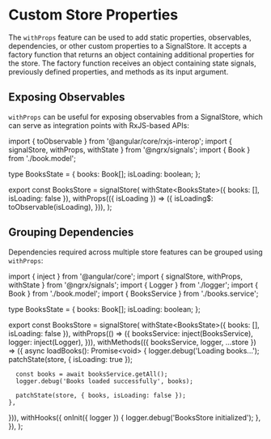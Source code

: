 # Custom Store Properties

The `withProps` feature can be used to add static properties, observables, dependencies, or other custom properties to a SignalStore.
It accepts a factory function that returns an object containing additional properties for the store.
The factory function receives an object containing state signals, previously defined properties, and methods as its input argument.

## Exposing Observables

`withProps` can be useful for exposing observables from a SignalStore, which can serve as integration points with RxJS-based APIs:

<code-example header="books.store.ts">

import { toObservable } from '@angular/core/rxjs-interop';
import { signalStore, withProps, withState } from '@ngrx/signals';
import { Book } from './book.model';

type BooksState = {
  books: Book[];
  isLoading: boolean;
};

export const BooksStore = signalStore(
  withState&lt;BooksState&gt;({ books: [], isLoading: false }),
  withProps(({ isLoading }) => ({
    isLoading$: toObservable(isLoading),
  })),
);

</code-example>

## Grouping Dependencies

Dependencies required across multiple store features can be grouped using `withProps`:

<code-example header="books.store.ts">

import { inject } from '@angular/core';
import { signalStore, withProps, withState } from '@ngrx/signals';
import { Logger } from './logger';
import { Book } from './book.model';
import { BooksService } from './books.service';

type BooksState = {
  books: Book[];
  isLoading: boolean;
};

export const BooksStore = signalStore(
  withState&lt;BooksState&gt;({ books: [], isLoading: false }),
  withProps(() => ({
    booksService: inject(BooksService),
    logger: inject(Logger),
  })),
  withMethods(({ booksService, logger, ...store }) => ({
    async loadBooks(): Promise&lt;void&gt; {
      logger.debug('Loading books...');
      patchState(store, { isLoading: true });
      
      const books = await booksService.getAll();
      logger.debug('Books loaded successfully', books);
      
      patchState(store, { books, isLoading: false });
    },
  })),
  withHooks({
    onInit({ logger }) {
      logger.debug('BooksStore initialized');
    },
  }),
);

</code-example>
